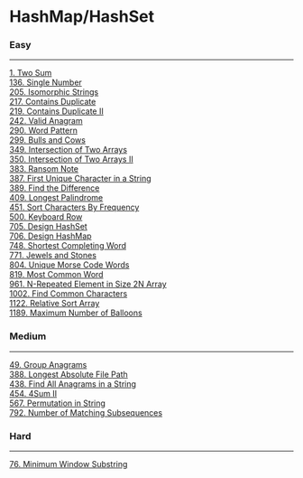 # HashMap/HashSet

### Easy
---
[1. Two Sum](solutions/0001-Two%20Sum.md)</br>
[136. Single Number](solutions/0136-Single%20Number.md)</br>
[205. Isomorphic Strings](solutions/0205-Isomorphic%20Strings.md)</br>
[217. Contains Duplicate](solutions/0217-Contains%20Duplicate.md)</br>
[219. Contains Duplicate II](solutions/0219-Contains%20Duplicate%20II.md)</br>
[242. Valid Anagram](solutions/0242-Valid%20Anagram.md)</br>
[290. Word Pattern](solutions/0290-Word%20Pattern.md)</br>
[299. Bulls and Cows](solutions/0299-Bulls%20and%20Cows.md)</br>
[349. Intersection of Two Arrays](solutions/0349-Intersection%20of%20Two%20Arrays.md)</br>
[350. Intersection of Two Arrays II](solutions/0350-Intersection%20of%20Two%20Arrays%20II.md)</br>
[383. Ransom Note](solutions/0383-Ransom%20Note.md)</br>
[387. First Unique Character in a String](solutions/0387-First%20Unique%20Character%20in%20a%20String.md)</br>
[389. Find the Difference](solutions/0389-Find%20the%20Difference.md)</br>
[409. Longest Palindrome](solutions/0409-Longest%20Palindrome.md)</br>
[451. Sort Characters By Frequency](solutions/0451-Sort%20Characters%20By%20Frequency.md)</br>
[500. Keyboard Row](solutions/0500-Keyboard%20Row.md)</br>
[705. Design HashSet](solutions/0705-Design%20HashSet.md)</br>
[706. Design HashMap](solutions/0706-Design%20HashMap.md)</br>
[748. Shortest Completing Word](solutions/0748-Shortest%20Completing%20Word.md)</br>
[771. Jewels and Stones](solutions/0771-Jewels%20and%20Stones.md)</br>
[804. Unique Morse Code Words](solutions/0804-Unique%20Morse%20Code%20Words.md)</br>
[819. Most Common Word](solutions/0819-Most%20Common%20Word.md)</br>
[961. N-Repeated Element in Size 2N Array](solutions/0961-N-Repeated%20Element%20in%20Size%202N%20Array.md)</br>
[1002. Find Common Characters](solutions/1002-Find%20Common%20Characters.md)</br>
[1122. Relative Sort Array](solutions/1122-Relative%20Sort%20Array.md)</br>
[1189. Maximum Number of Balloons](solutions/1189-Maximum%20Number%20of%20Balloons.md)</br>

### Medium
---
[49. Group Anagrams](solutions/0049-Group%20Anagrams.md)</br>
[388. Longest Absolute File Path](solutions/0388-Longest%20Absolute%20File%20Path.md)</br>
[438. Find All Anagrams in a String](solutions/0438-Find%20All%20Anagrams%20in%20a%20String.md)</br>
[454. 4Sum II](solutions/0454-4Sum%20II.md)</br>
[567. Permutation in String](solutions/0567-Permutation%20in%20String.md)</br>
[792. Number of Matching Subsequences](solutions/0792-Number%20of%20Matching%20Subsequences.md)</br>

### Hard
---
[76. Minimum Window Substring](solutions/0076-Minimum%20Window%20Substring.md)</br>